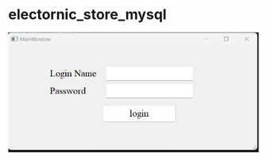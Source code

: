 # electornic_store_mysql
![](https://github.com/tural327/electornic_store_mysql/blob/main/login_img.png)
